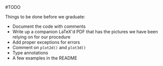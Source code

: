 #TODO

Things to be done before we graduate:
- Document the code with comments
- Write up a companion LaTeX'd PDF that has the pictures we have been
  relying on for our procedure
- Add proper exceptions for errors
- Comment on `plot2d()` and `plot3d()`
- Type annotations
- A few examples in the README